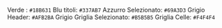 Verde : `#18B631`
Blu titoli: `#337AB7`
Azzurro Selezionato: `#69A3D3`
Grigio Header: `#AFB2BA`
Grigio Griglia Selezionato: `#B5B5B5`
Griglia Celle: `#F4F4F4`
